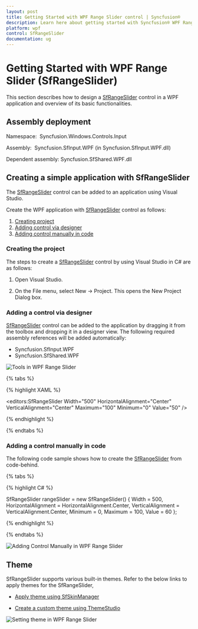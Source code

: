 ```yaml
---
layout: post
title: Getting Started with WPF Range Slider control | Syncfusion®
description: Learn here about getting started with Syncfusion® WPF Range Slider (SfRangeSlider) control, its elements and more.
platform: wpf
control: SfRangeSlider 
documentation: ug
---
```


# Getting Started with WPF Range Slider (SfRangeSlider)

This section describes how to design a [SfRangeSlider](https://help.syncfusion.com/cr/wpf/Syncfusion.SfInput.Wpf~Syncfusion.Windows.Controls.Input.SfRangeSlider.html) control in a WPF application and overview of its basic functionalities.

## Assembly deployment

 Namespace:  Syncfusion.Windows.Controls.Input

 Assembly:  Syncfusion.SfInput.WPF (in Syncfusion.SfInput.WPF.dll) 

Dependent assembly: Syncfusion.SfShared.WPF.dll


## Creating a simple application with SfRangeSlider

The [SfRangeSlider](https://help.syncfusion.com/cr/wpf/Syncfusion.SfInput.Wpf~Syncfusion.Windows.Controls.Input.SfRangeSlider.html) control can be added to an application using Visual Studio.

Create the WPF application with [SfRangeSlider](https://help.syncfusion.com/cr/wpf/Syncfusion.SfInput.Wpf~Syncfusion.Windows.Controls.Input.SfRangeSlider.html) control as follows:

1. [Creating project](#creating-the-project)
2. [Adding control via designer](#adding-control-via-designer)
3. [Adding control manually in code](#adding-control-manually-in-code)

### Creating the project

The steps to create a [SfRangeSlider](https://help.syncfusion.com/cr/wpf/Syncfusion.SfInput.Wpf~Syncfusion.Windows.Controls.Input.SfRangeSlider.html) control by using Visual Studio in C# are as follows:

1.	Open Visual Studio.

2.	On the File menu, select New -> Project. This opens the New Project Dialog box.

### Adding a control via designer

[SfRangeSlider](https://help.syncfusion.com/cr/wpf/Syncfusion.SfInput.Wpf~Syncfusion.Windows.Controls.Input.SfRangeSlider.html) control can be added to the application by dragging it from the toolbox and dropping it in a designer view. The following required assembly references will be added automatically:

* Syncfusion.SfInput.WPF
* Syncfusion.SfShared.WPF

![Tools in WPF Range Slider](getting-started_images/wpf-range-slider-tools.png)

{% tabs %}

{% highlight XAML %}

<editors:SfRangeSlider
                    Width="500"
                    HorizontalAlignment="Center"
                    VerticalAlignment="Center"
                    Maximum="100"
                    Minimum="0"
                    Value="50" />

{% endhighlight %}

{% endtabs %}

### Adding a control manually in code

The following code sample shows how to create the [SfRangeSlider](https://help.syncfusion.com/cr/wpf/Syncfusion.SfInput.Wpf~Syncfusion.Windows.Controls.Input.SfRangeSlider.html) from code-behind.

{% tabs %}

{% highlight C# %}

SfRangeSlider rangeSlider = new SfRangeSlider()
            {
                Width = 500,
                HorizontalAlignment = HorizontalAlignment.Center,
                VerticalAlignment = VerticalAlignment.Center,
                Minimum = 0,
                Maximum = 100,
                Value = 60
            };

{% endhighlight %}

{% endtabs %}

![Adding Control Manually in WPF Range Slider](getting-started_images/wpf-range-slider-add-control-manually.png)

## Theme

SfRangeSlider supports various built-in themes. Refer to the below links to apply themes for the SfRangeSlider,

  * [Apply theme using SfSkinManager](https://help.syncfusion.com/wpf/themes/skin-manager)
	
  * [Create a custom theme using ThemeStudio](https://help.syncfusion.com/wpf/themes/theme-studio#creating-custom-theme)

  ![Setting theme in WPF Range Slider](getting-started_images/wpf-range-slider-theme.png)